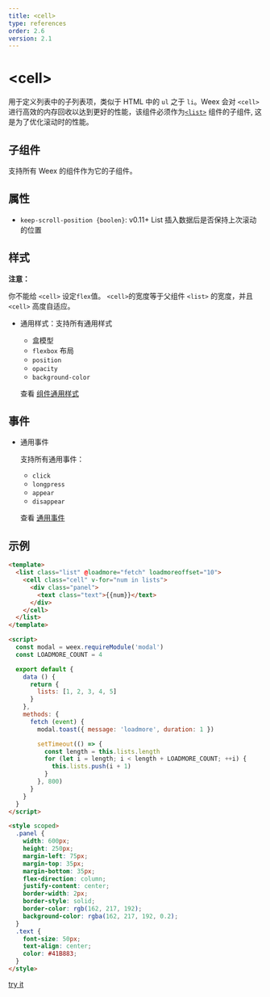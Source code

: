 ```yaml
---
title: <cell>
type: references
order: 2.6
version: 2.1
---
```


# &lt;cell&gt;

用于定义列表中的子列表项，类似于 HTML 中的 `ul` 之于 `li`。Weex 会对 `<cell>` 进行高效的内存回收以达到更好的性能，该组件必须作为[`<list>`](./list.html) 组件的子组件, 这是为了优化滚动时的性能。

## 子组件

支持所有 Weex 的组件作为它的子组件。

## 属性
*  `keep-scroll-position {boolen}`: <span class="api-version">v0.11+</span> List 插入数据后是否保持上次滚动的位置

## 样式

**注意：**

你不能给 `<cell>` 设定`flex`值。 `<cell>`的宽度等于父组件 `<list>` 的宽度，并且 `<cell>` 高度自适应。

- 通用样式：支持所有通用样式

  - 盒模型
  - `flexbox` 布局
  - `position`
  - `opacity`
  - `background-color`

  查看 [组件通用样式](../common-style.html)

## 事件

- 通用事件

  支持所有通用事件：

  - `click`
  - `longpress`
  - `appear`
  - `disappear`

  查看 [通用事件](../common-event.html)

## 示例

```html
<template>
  <list class="list" @loadmore="fetch" loadmoreoffset="10">
    <cell class="cell" v-for="num in lists">
      <div class="panel">
        <text class="text">{{num}}</text>
      </div>
    </cell>
  </list>
</template>

<script>
  const modal = weex.requireModule('modal')
  const LOADMORE_COUNT = 4

  export default {
    data () {
      return {
        lists: [1, 2, 3, 4, 5]
      }
    },
    methods: {
      fetch (event) {
        modal.toast({ message: 'loadmore', duration: 1 })

        setTimeout(() => {
          const length = this.lists.length
          for (let i = length; i < length + LOADMORE_COUNT; ++i) {
            this.lists.push(i + 1)
          }
        }, 800)
      }
    }
  }
</script>

<style scoped>
  .panel {
    width: 600px;
    height: 250px;
    margin-left: 75px;
    margin-top: 35px;
    margin-bottom: 35px;
    flex-direction: column;
    justify-content: center;
    border-width: 2px;
    border-style: solid;
    border-color: rgb(162, 217, 192);
    background-color: rgba(162, 217, 192, 0.2);
  }
  .text {
    font-size: 50px;
    text-align: center;
    color: #41B883;
  }
</style>
```

[try it](http://dotwe.org/vue/d31c85e7cd2dc54fa098e920a5376c38)
